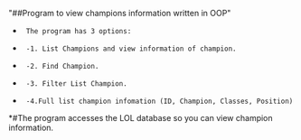 "##Program to view champions information written in OOP"
 *      The program has 3 options:
 *      -1. List Champions and view information of champion.
 *      -2. Find Champion.
 *      -3. Filter List Champion.
 *      -4.Full list champion infomation (ID, Champion, Classes, Position)
*#The program accesses the LOL database so you can view champion information.
